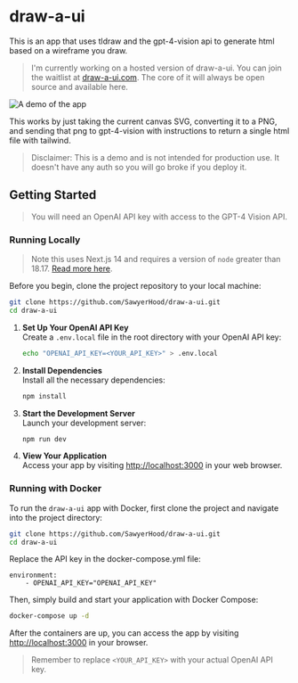 # draw-a-ui

This is an app that uses tldraw and the gpt-4-vision api to generate html based on a wireframe you draw.

> I'm currently working on a hosted version of draw-a-ui. You can join the waitlist at [draw-a-ui.com](https://draw-a-ui.com). The core of it will always be open source and available here.

![A demo of the app](./demo.gif)

This works by just taking the current canvas SVG, converting it to a PNG, and sending that png to gpt-4-vision with instructions to return a single html file with tailwind.

> Disclaimer: This is a demo and is not intended for production use. It doesn't have any auth so you will go broke if you deploy it.

## Getting Started

> You will need an OpenAI API key with access to the GPT-4 Vision API.

### Running Locally

> Note this uses Next.js 14 and requires a version of `node` greater than 18.17. [Read more here](https://nextjs.org/docs/pages/building-your-application/upgrading/version-14).

Before you begin, clone the project repository to your local machine:
```bash
git clone https://github.com/SawyerHood/draw-a-ui.git
cd draw-a-ui
```

1. **Set Up Your OpenAI API Key**  
   Create a `.env.local` file in the root directory with your OpenAI API key:
   ```bash
   echo "OPENAI_API_KEY=<YOUR_API_KEY>" > .env.local
   ```

2. **Install Dependencies**  
   Install all the necessary dependencies:
   ```bash
   npm install
   ```

3. **Start the Development Server**  
   Launch your development server:
   ```bash
   npm run dev
   ```

4. **View Your Application**  
   Access your app by visiting [http://localhost:3000](http://localhost:3000) in your web browser.

### Running with Docker

To run the `draw-a-ui` app with Docker, first clone the project and navigate into the project directory:
```bash
git clone https://github.com/SawyerHood/draw-a-ui.git
cd draw-a-ui
```

Replace the API key in the docker-compose.yml file:
```
environment:
    - OPENAI_API_KEY="OPENAI_API_KEY"
```

Then, simply build and start your application with Docker Compose:
```bash
docker-compose up -d
```

After the containers are up, you can access the app by visiting [http://localhost:3000](http://localhost:3000) in your browser.

> Remember to replace `<YOUR_API_KEY>` with your actual OpenAI API key.